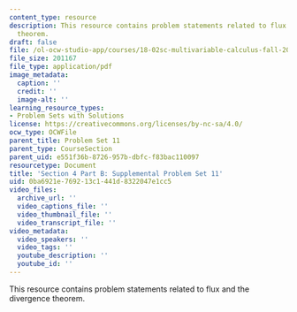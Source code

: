 ```yaml
---
content_type: resource
description: This resource contains problem statements related to flux and the divergence
  theorem.
draft: false
file: /ol-ocw-studio-app/courses/18-02sc-multivariable-calculus-fall-2010/0ba6921e769213c1441d8322047e1cc5_MIT18_02SC_SupProb6.pdf
file_size: 201167
file_type: application/pdf
image_metadata:
  caption: ''
  credit: ''
  image-alt: ''
learning_resource_types:
- Problem Sets with Solutions
license: https://creativecommons.org/licenses/by-nc-sa/4.0/
ocw_type: OCWFile
parent_title: Problem Set 11
parent_type: CourseSection
parent_uid: e551f36b-8726-957b-dbfc-f83bac110097
resourcetype: Document
title: 'Section 4 Part B: Supplemental Problem Set 11'
uid: 0ba6921e-7692-13c1-441d-8322047e1cc5
video_files:
  archive_url: ''
  video_captions_file: ''
  video_thumbnail_file: ''
  video_transcript_file: ''
video_metadata:
  video_speakers: ''
  video_tags: ''
  youtube_description: ''
  youtube_id: ''
---
```

This resource contains problem statements related to flux and the divergence theorem.